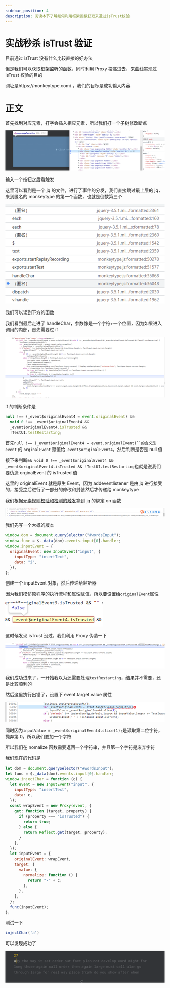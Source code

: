 ```yaml
---
sidebar_position: 4
description: 阅读本节了解如何利用框架函数获取来通过isTrust校验
---
```


# 实战秒杀 isTrust 验证

目前通过 isTrust 没有什么比较直接的好办法

但是我们可以获取框架监听的函数，同时利用 Proxy 投递进去，来曲线实现过 isTrust 校验的目的

网址是https://monkeytype.com/ ，我们的目标是成功输入内容

# 正文

首先找到对应元素，打字会插入相应元素，所以我们打一个子树修改断点

![1](./img/04/1.png)

输入一个按钮之后看触发

这里可以看到是一个 jq 的文件，进行了事件的分发，我们直接跳过最上层的 jq，来到匿名的 monkeytype 的第一个函数，也就是倒数第三个

![2](./img/04/2.png)

我们可以读到下方的函数

我们看到最后走进了 handleChar，参数像是一个字符+一个位置，因为如果进入调用的内部，首先需要过 if

![3](./img/04/3.png)

if 的判断条件是

```js
null !== (_event$originalEvent4 = event.originalEvent) &&
  void 0 !== _event$originalEvent4 &&
  _event$originalEvent4.isTrusted &&
  !TestUI.testRestarting;
```

首先` null !== (_event$originalEvent4 = event.originalEvent)``的含义是event ` 的 `orginalEvent` 赋值给`_event$originalEvent4`，然后判断是否是 null 值

接下来判断`&& void 0 !== _event$originalEvent4 && _event$originalEvent4.isTrusted && !TestUI.testRestarting`也就是说我们要伪造 orginalEvent 的 isTrusted 值

这里的 originalEvent 就是原生 Event，因为 addeventlistener 是由 jq 进行接受的，接受之后进行了一部分的修改和封装然后才传递给 monkeytype

我们根据[元素规则校验和检测的触发](/油猴教程/中级篇/元素规则校验和检测的触发)拿到 jq 的绑定 on 函数

![4](./img/04/4.png)

我们先写一个大概的版本

```js
window.dom = document.querySelector("#wordsInput");
window.func = $._data(dom).events.input[0].handler;
window.inputEvent = {
  originalEvent: new InputEvent("input", {
    inputType: "insertText",
    data: "i",
  }),
};
```

创建一个 inputEvent 对象，然后传递给监听器

因为我们模仿原程序的执行流程和属性赋值，所以要设置给`originalEvent`属性

![5](./img/04/5.png)

这时候发现 isTrust 没过，我们利用 Proxy 伪造一下

![6](./img/04/6.png)

我们成功进来了，一开始我以为还需要处理`testRestarting`，结果并不需要，还是比较顺利的

然后这里执行出错了，设置下 event.target.value 属性

![7](./img/04/7.png)

同时因为`inputValue = _event$originalEvent4.slice(1);`是读取第二位字符，抛弃第 0，所以我们要加一个字符

所以我们在 nomalize 函数需要返回一个字符串，并且第一个字符是废弃字符

我们现在的代码是

```js
let dom = document.querySelector("#wordsInput");
let func = $._data(dom).events.input[0].handler;
window.injectChar = function (c) {
  let event = new InputEvent("input", {
    inputType: "insertText",
    data: c,
  });
  const wrapEvent = new Proxy(event, {
    get: function (target, property) {
      if (property === "isTrusted") {
        return true;
      } else {
        return Reflect.get(target, property);
      }
    },
  });
  let inputEvent = {
    originalEvent: wrapEvent,
    target: {
      value: {
        normalize: function () {
          return "-" + c;
        },
      },
    },
  };
  func(inputEvent);
};
```

测试一下
```js
injectChar('a')
```
可以发现成功了

![8](./img/04/8.png)
